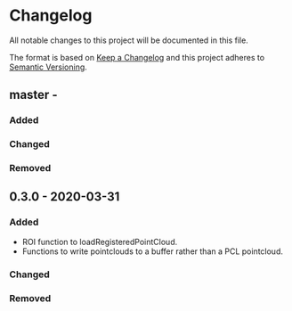 # Changelog
All notable changes to this project will be documented in this file.

The format is based on [Keep a Changelog](https://keepachangelog.com/en/1.0.0/) and this project adheres to [Semantic Versioning](https://semver.org/spec/v2.0.0.html).

## master -
### Added

### Changed

### Removed

## 0.3.0 - 2020-03-31
### Added
- ROI function to loadRegisteredPointCloud.
- Functions to write pointclouds to a buffer rather than a PCL pointcloud.

### Changed

### Removed
